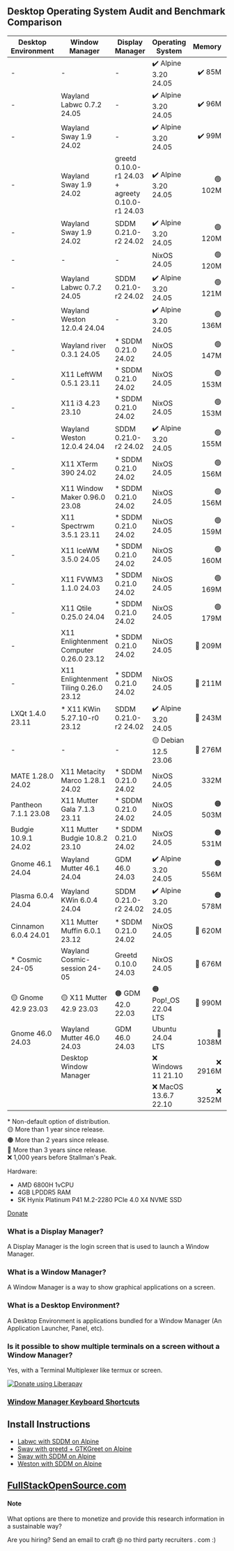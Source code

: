 ## Desktop Operating System Audit and Benchmark Comparison

|Desktop Environment |Window Manager                         |Display Manager                                 |Operating System    |Memory  |Load Average|Disk Usage|Reboot Time|
|--------------------|---------------------------------------|------------------------------------------------|--------------------|-------:|-----------:|---------:|----------:|
|-                   |-                                      |-                                               |✔️ Alpine 3.20 24.05|  ✔️ 85M|     ✔️ 0.00|   ✔️ 347M|      🔵 8s|
|-                   |Wayland Labwc 0.7.2 24.05              |-                                               |✔️ Alpine 3.20 24.05|  ✔️ 96M|     ✔️ 0.00|   ✔️ 415M|        10s|
|-                   |Wayland Sway 1.9 24.02                 |-                                               |✔️ Alpine 3.20 24.05|  ✔️ 99M|     ✔️ 0.00|   ✔️ 744M|     🟡 15s|
|-                   |Wayland Sway 1.9 24.02                 |greetd 0.10.0-r1 24.03 + agreety 0.10.0-r1 24.03|✔️ Alpine 3.20 24.05| 🟢 102M|     ✔️ 0.00|   ✔️ 606M|        10s|
|-                   |Wayland Sway 1.9 24.02                 |SDDM 0.21.0-r2 24.02                            |✔️ Alpine 3.20 24.05| 🟢 120M|     ✔️ 0.00|   ✔️ 732M|        12s|
|-                   |-                                      |-                                               |NixOS 24.05         | 🟢 120M|     ✔️ 0.00|   🔵 2.4G|      ✔️ 5s|
|-                   |Wayland Labwc 0.7.2 24.05              |SDDM 0.21.0-r2 24.02                            |✔️ Alpine 3.20 24.05| 🟢 121M|     ✔️ 0.00|   ✔️ 732M|        10s|
|-                   |Wayland Weston 12.0.4 24.04            |-                                               |✔️ Alpine 3.20 24.05| 🟢 136M|     ✔️ 0.00|   ✔️ 600M|        10s|
|-                   |Wayland river 0.3.1 24.05              |* SDDM 0.21.0 24.02                             |NixOS 24.05         | 🟢 147M|     ✔️ 0.00|      3.3G|      🟢 6s|
|-                   |X11 LeftWM 0.5.1 23.11                 |* SDDM 0.21.0 24.02                             |NixOS 24.05         | 🟢 153M|     🟢 0.08|      3.4G|      ✔️ 5s|
|-                   |X11 i3 4.23 23.10                      |* SDDM 0.21.0 24.02                             |NixOS 24.05         | 🟢 153M|        0.23|      3.4G|      🟢 6s|
|-                   |Wayland Weston 12.0.4 24.04            |SDDM 0.21.0-r2 24.02                            |✔️ Alpine 3.20 24.05| 🟢 155M|     ✔️ 0.00|   ✔️ 744M|      🔵 9s|
|-                   |X11 XTerm 390 24.02                    |* SDDM 0.21.0 24.02                             |NixOS 24.05         | 🟢 156M|     ✔️ 0.00|      3.4G|      🟢 7s|
|-                   |X11 Window Maker 0.96.0 23.08          |* SDDM 0.21.0 24.02                             |NixOS 24.05         | 🟢 156M|     🟢 0.07|      3.4G|      🟢 7s|
|-                   |X11 Spectrwm 3.5.1 23.11               |* SDDM 0.21.0 24.02                             |NixOS 24.05         | 🟢 159M|     🔵 0.13|      3.4G|      🟢 7s|
|-                   |X11 IceWM 3.5.0 24.05                  |* SDDM 0.21.0 24.02                             |NixOS 24.05         | 🟢 160M|     🔵 0.13|      3.4G|      🟢 6s|
|-                   |X11 FVWM3 1.1.0 24.03                  |* SDDM 0.21.0 24.02                             |NixOS 24.05         | 🟢 169M|        0.27|      3.4G|      🔵 8s|
|-                   |X11 Qtile 0.25.0 24.04                 |* SDDM 0.21.0 24.02                             |NixOS 24.05         | 🟢 179M|        0.20|      3.4G|      🟢 7s|
|-                   |X11 Enlightenment Computer 0.26.0 23.12|* SDDM 0.21.0 24.02                             |NixOS 24.05         | 🔵 209M|        0.20|   🟡 5.7G|      🟢 6s|
|-                   |X11 Enlightenment Tiling 0.26.0 23.12  |* SDDM 0.21.0 24.02                             |NixOS 24.05         | 🔵 211M|        0.27|   🟡 5.7G|      🔵 8s|
|LXQt 1.4.0 23.11    |* X11 KWin 5.27.10-r0 23.12            |SDDM 0.21.0-r2 24.02                            |✔️ Alpine 3.20 24.05| 🔵 243M|     ✔️ 0.00|   🟢 1.1G|        10s|
|-                   |-                                      |-                                               |🟡 Debian 12.5 23.06| 🔵 276M|     ✔️ 0.00|   🟢 1.7G|      ✔️ 5s|
|MATE 1.28.0 24.02   |X11 Metacity Marco 1.28.1 24.02        |* SDDM 0.21.0 24.02                             |NixOS 24.05         |    332M|     🔵 0.13|   🟠 6.0G|      🔵 9s|
|Pantheon 7.1.1 23.08|X11 Mutter Gala 7.1.3 23.11            |* SDDM 0.21.0 24.02                             |NixOS 24.05         | 🟠 503M|        0.29|   🟠 6.4G|        12s|
|Budgie 10.9.1 24.02 |X11 Mutter Budgie 10.8.2 23.10         |* SDDM 0.21.0 24.02                             |NixOS 24.05         | 🟠 531M|     🟠 0.52|   🟠 6.4G|        12s|
|Gnome 46.1 24.04    |Wayland Mutter 46.1 24.04              |GDM 46.0 24.03                                  |✔️ Alpine 3.20 24.05| 🟠 556M|     🟡 0.48|   🟢 1.8G|     🟠 19s|
|Plasma 6.0.4 24.04  |Wayland KWin 6.0.4 24.04               |SDDM 0.21.0-r2 24.02                            |✔️ Alpine 3.20 24.05| 🟠 578M|     🟠 0.88|   🔵 2.6G|     🟠 16s|
|Cinnamon 6.0.4 24.01|X11 Mutter Muffin 6.0.1 23.12          |* SDDM 0.21.0 24.02                             |NixOS 24.05         | 🔴 620M|     🔴 1.05|   🔴 7.1G|        12s|
|* Cosmic 24-05      |Wayland Cosmic-session 24-05           |Greetd 0.10.0 24.03                             |NixOS 24.05         | 🔴 676M|     🟠 0.59|      4.3G|        12s|
|🟡 Gnome 42.9 23.03 |🟡 X11 Mutter 42.9 23.03               |🟠 GDM 42.0 22.03                               |🟠 Pop!_OS 22.04 LTS| 🔴 990M|     🔴 2.51|   🔴 7.0G|     🔴 26s|
|Gnome 46.0 24.03    |Wayland Mutter 46.0 24.03              |GDM 46.0 24.03                                  |Ubuntu 24.04 LTS    |🔴 1038M|     🟠 0.74|  🔴 9154M|     🟠 19s|
|                    |Desktop Window Manager                 |                                                |❌ Windows 11 21.10  | ❌ 2916M|            |   ❌ 40.0G|      ❌ 57s|
|                    |                                       |                                                |❌ MacOS 13.6.7 22.10| ❌ 3252M|    ❌ 126.37|  🔴 8912M|      ❌ 47s|

\* Non-default option of distribution.<br>
🟡 More than 1 year since release.<br>
🟠 More than 2 years since release.<br>
🔴 More than 3 years since release.<br>
❌ 1,000 years before Stallman's Peak.

Hardware: 
* AMD 6800H 1vCPU
* 4GB LPDDR5 RAM
* SK Hynix Platinum P41 M.2-2280 PCIe 4.0 X4 NVME SSD


[Donate](https://liberapay.com/craft/donate) 


### What is a Display Manager?
A Display Manager is the login screen that is used to launch a Window Manager.

### What is a Window Manager?
A Window Manager is a way to show graphical applications on a screen.

### What is a Desktop Environment?
A Desktop Environment is applications bundled for a Window Manager (An Application Launcher, Panel, etc).

### Is it possible to show multiple terminals on a screen without a Window Manager?
Yes, with a Terminal Multiplexer like termux or screen.

<noscript><a href="https://liberapay.com/Craft/donate"><img alt="Donate using Liberapay" src="https://liberapay.com/assets/widgets/donate.svg"></a></noscript>

### [Window Manager Keyboard Shortcuts](/keyboardshortcuts.md)

## Install Instructions
* [Labwc with SDDM on Alpine](/alpine/labwc-sddm.md)
* [Sway with greetd + GTKGreet on Alpine](/alpine/sway-greetd-gtkgreet.md)
* [Sway with SDDM on Alpine](/alpine/sway-sddm.md)
* [Weston with SDDM on Alpine](/alpine/weston-sddm.md)


## [FullStackOpenSource.com](https://fullstackopensource.com/)

#### Note
What options are there to monetize and provide this research information in a sustainable way? 

Are you hiring? Send an email to craft @ no third party recruiters . com :)
